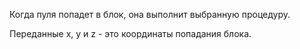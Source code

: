 Когда пуля попадет в блок, она выполнит выбранную процедуру.

Переданные x, y и z - это координаты попадания блока.